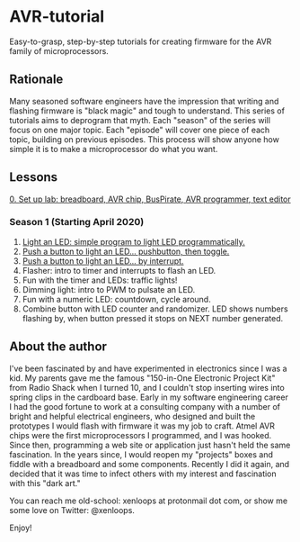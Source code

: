 # AVR-tutorial
Easy-to-grasp, step-by-step tutorials for creating firmware for the AVR family of microprocessors.

## Rationale

Many seasoned software engineers have the impression that writing and flashing firmware is "black magic" and tough to understand. This series of tutorials aims to deprogram that myth. Each "season" of the series will focus on one major topic. Each "episode" will cover one piece of each topic, building on previous episodes. This process will show anyone how simple it is to make a microprocessor do what you want.

## Lessons

[0. Set up lab: breadboard, AVR chip, BusPirate, AVR programmer, text editor](00-00-lab-setup.md)

### Season 1 (Starting April 2020)
1. [Light an LED: simple program to light LED programmatically.](01-01-LED-light.md)
1. [Push a button to light an LED... pushbutton, then toggle.](01-02-LED-button.md)
1. [Push a button to light an LED... by interrupt.](01-03-LED-button-interrupt.md)
1. Flasher: intro to timer and interrupts to flash an LED.
1. Fun with the timer and LEDs: traffic lights!
1. Dimming light: intro to PWM to pulsate an LED.
1. Fun with a numeric LED: countdown, cycle around.
1. Combine button with LED counter and randomizer. LED shows numbers flashing by, when button pressed it stops on NEXT number generated.


## About the author

I've been fascinated by and have experimented in electronics since I was a kid. My parents gave me the famous "150-in-One Electronic Project Kit" from Radio Shack when I turned 10, and I couldn't stop inserting wires into spring clips in the cardboard base. Early in my software engineering career I had the good fortune to work at a consulting company with a number of bright and helpful electrical engineers, who designed and built the prototypes I would flash with firmware it was my job to craft. Atmel AVR chips were the first microprocessors I programmed, and I was hooked. Since then, programming a web site or application just hasn't held the same fascination. In the years since, I would reopen my "projects" boxes and fiddle with a breadboard and some components. Recently I did it again, and decided that it was time to infect others with my interest and fascination with this "dark art."

You can reach me old-school: xenloops at protonmail dot com, or show me some love on Twitter: @xenloops.

Enjoy!
